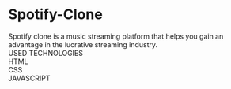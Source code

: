 # Spotify-Clone
Spotify clone is a music streaming platform that helps you gain an advantage in the lucrative streaming industry.<br>
USED TECHNOLOGIES <br>
HTML<br>
CSS<br>
JAVASCRIPT<br>
